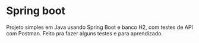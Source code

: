 # Spring boot
Projeto simples em Java usando Spring Boot e banco H2, com testes de API com Postman. Feito pra fazer alguns testes e para aprendizado.
